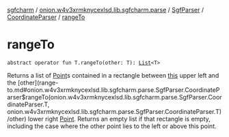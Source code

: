 [sgfcharm](../../../index.md) / [onion.w4v3xrmknycexlsd.lib.sgfcharm.parse](../../index.md) / [SgfParser](../index.md) / [CoordinateParser](index.md) / [rangeTo](./range-to.md)

# rangeTo

`abstract operator fun T.rangeTo(other: T): `[`List`](https://kotlinlang.org/api/latest/jvm/stdlib/kotlin.collections/-list/index.html)`<T>`

Returns a list of [Point](../../-sgf-type/-point/index.md)s contained in a rectangle between [this](range-to/-this-.md) upper left
and the [other](range-to.md#onion.w4v3xrmknycexlsd.lib.sgfcharm.parse.SgfParser.CoordinateParser$rangeTo(onion.w4v3xrmknycexlsd.lib.sgfcharm.parse.SgfParser.CoordinateParser.T, onion.w4v3xrmknycexlsd.lib.sgfcharm.parse.SgfParser.CoordinateParser.T)/other) lower right [Point](../../-sgf-type/-point/index.md). Returns an empty list if that rectangle is
empty, including the case where the other point lies to the left or above this point.


